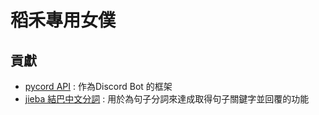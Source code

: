 # 稻禾專用女僕

## 貢獻

- [pycord API](https://github.com/Pycord-Development/pycord) : 作為Discord Bot 的框架   
- [jieba 結巴中文分詞](https://github.com/fxsjy/jieba) : 用於為句子分詞來達成取得句子關鍵字並回覆的功能